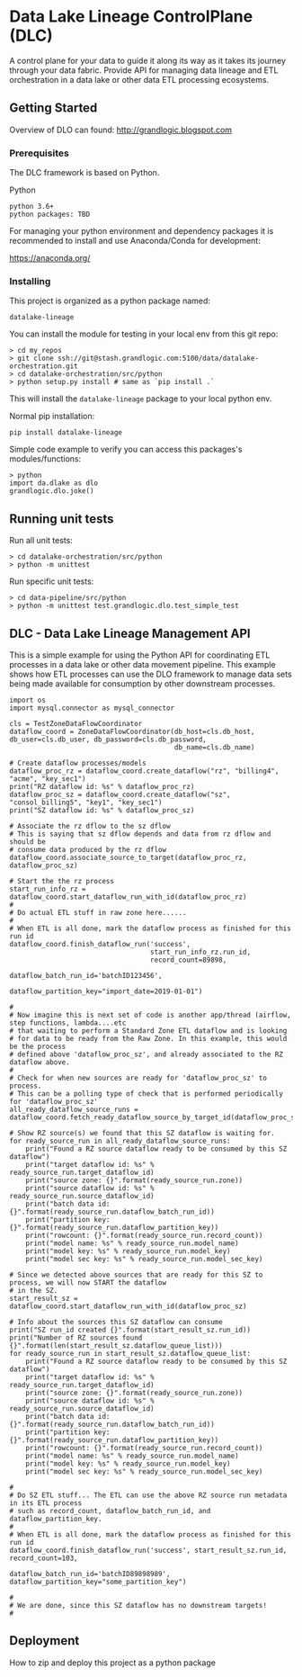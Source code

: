 # Data Lake Lineage ControlPlane  (DLC)

A control plane for your data to guide it along its way as it takes its journey through your data 
fabric. Provide API for managing data lineage and ETL orchestration in a data lake or other data ETL processing
ecosystems.

## Getting Started

Overview of DLO can found:
http://grandlogic.blogspot.com

### Prerequisites
The DLC framework is based on Python.

Python
```
python 3.6+
python packages: TBD
```

For managing your python environment and dependency packages it is recommended to 
install and use Anaconda/Conda for development:

https://anaconda.org/

### Installing

This project is organized as a python package named:
```
datalake-lineage
```

You can install the module for testing in your local env from this git repo:
```
> cd my_repos
> git clone ssh://git@stash.grandlogic.com:5100/data/datalake-orchestration.git
> cd datalake-orchestration/src/python
> python setup.py install # same as `pip install .`
```
This will install the `datalake-lineage` package to your local python env.


Normal pip installation:
```
pip install datalake-lineage
```

Simple code example to verify you can access this packages's modules/functions:
```
> python
import da.dlake as dlo
grandlogic.dlo.joke()
```

## Running unit tests


Run all unit tests:
```
> cd datalake-orchestration/src/python
> python -m unittest
```

Run specific unit tests:
```
> cd data-pipeline/src/python
> python -m unittest test.grandlogic.dlo.test_simple_test
```

## DLC -  Data Lake Lineage Management API
This is a simple example for using the Python API for coordinating ETL processes 
in a data lake or other data movement pipeline. 
This example shows how ETL processes can use the DLO framework to manage data sets being 
made available for consumption by other downstream processes.

```
import os
import mysql.connector as mysql_connector

cls = TestZoneDataFlowCoordinator
dataflow_coord = ZoneDataFlowCoordinator(db_host=cls.db_host, db_user=cls.db_user, db_password=cls.db_password,
                                         db_name=cls.db_name)
 
# Create dataflow processes/models
dataflow_proc_rz = dataflow_coord.create_dataflow("rz", "billing4", "acme", "key_sec1")
print("RZ dataflow id: %s" % dataflow_proc_rz)
dataflow_proc_sz = dataflow_coord.create_dataflow("sz", "consol_billing5", "key1", "key_sec1")
print("SZ dataflow id: %s" % dataflow_proc_sz)
 
# Associate the rz dflow to the sz dflow
# This is saying that sz dflow depends and data from rz dflow and should be
# consume data produced by the rz dflow
dataflow_coord.associate_source_to_target(dataflow_proc_rz, dataflow_proc_sz)
 
# Start the the rz process
start_run_info_rz = dataflow_coord.start_dataflow_run_with_id(dataflow_proc_rz)
#
# Do actual ETL stuff in raw zone here......
#
# When ETL is all done, mark the dataflow process as finished for this run id
dataflow_coord.finish_dataflow_run('success',
                                   start_run_info_rz.run_id,
                                   record_count=89898,
                                   dataflow_batch_run_id='batchID123456',
                                   dataflow_partition_key="import_date=2019-01-01")
 
#
# Now imagine this is next set of code is another app/thread (airflow, step functions, lambda....etc
# that waiting to perform a Standard Zone ETL dataflow and is looking
# for data to be ready from the Raw Zone. In this example, this would be the process
# defined above 'dataflow_proc_sz', and already associated to the RZ dataflow above.
#
# Check for when new sources are ready for 'dataflow_proc_sz' to process.
# This can be a polling type of check that is performed periodically for 'dataflow_proc_sz'
all_ready_dataflow_source_runs = dataflow_coord.fetch_ready_dataflow_source_by_target_id(dataflow_proc_sz)
 
# Show RZ source(s) we found that this SZ dataflow is waiting for.
for ready_source_run in all_ready_dataflow_source_runs:
    print("Found a RZ source dataflow ready to be consumed by this SZ dataflow")
    print("target dataflow id: %s" % ready_source_run.target_dataflow_id)
    print("source zone: {}".format(ready_source_run.zone))
    print("source dataflow id: %s" % ready_source_run.source_dataflow_id)
    print("batch data id: {}".format(ready_source_run.dataflow_batch_run_id))
    print("partition key: {}".format(ready_source_run.dataflow_partition_key))
    print("rowcount: {}".format(ready_source_run.record_count))
    print("model name: %s" % ready_source_run.model_name)
    print("model key: %s" % ready_source_run.model_key)
    print("model sec key: %s" % ready_source_run.model_sec_key)
 
# Since we detected above sources that are ready for this SZ to process, we will now START the dataflow
# in the SZ.
start_result_sz = dataflow_coord.start_dataflow_run_with_id(dataflow_proc_sz)
 
# Info about the sources this SZ dataflow can consume
print("SZ run_id created {}".format(start_result_sz.run_id))
print("Number of RZ sources found {}".format(len(start_result_sz.dataflow_queue_list)))
for ready_source_run in start_result_sz.dataflow_queue_list:
    print("Found a RZ source dataflow ready to be consumed by this SZ dataflow")
    print("target dataflow id: %s" % ready_source_run.target_dataflow_id)
    print("source zone: {}".format(ready_source_run.zone))
    print("source dataflow id: %s" % ready_source_run.source_dataflow_id)
    print("batch data id: {}".format(ready_source_run.dataflow_batch_run_id))
    print("partition key: {}".format(ready_source_run.dataflow_partition_key))
    print("rowcount: {}".format(ready_source_run.record_count))
    print("model name: %s" % ready_source_run.model_name)
    print("model key: %s" % ready_source_run.model_key)
    print("model sec key: %s" % ready_source_run.model_sec_key)
 
#
# Do SZ ETL stuff... The ETL can use the above RZ source run metadata in its ETL process
# such as record_count, dataflow_batch_run_id, and dataflow_partition_key.
#
# When ETL is all done, mark the dataflow process as finished for this run id
dataflow_coord.finish_dataflow_run('success', start_result_sz.run_id, record_count=103,
                                   dataflow_batch_run_id='batchID89898989', dataflow_partition_key="some_partition_key")
 
#
# We are done, since this SZ dataflow has no downstream targets!
#
```
## Deployment

How to zip and deploy this project as a python package
